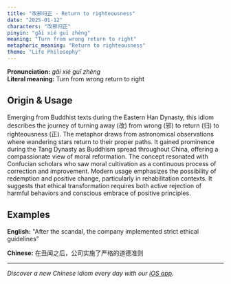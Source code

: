 ```yaml
---
title: "改邪归正 - Return to righteousness"
date: "2025-01-12"
characters: "改邪归正"
pinyin: "gǎi xié guī zhèng"
meaning: "Turn from wrong return to right"
metaphoric_meaning: "Return to righteousness"
theme: "Life Philosophy"
---
```


**Pronunciation:** *gǎi xié guī zhèng*  
**Literal meaning:** Turn from wrong return to right

## Origin & Usage

Emerging from Buddhist texts during the Eastern Han Dynasty, this idiom describes the journey of turning away (改) from wrong (邪) to return (归) to righteousness (正). The metaphor draws from astronomical observations where wandering stars return to their proper paths. It gained prominence during the Tang Dynasty as Buddhism spread throughout China, offering a compassionate view of moral reformation. The concept resonated with Confucian scholars who saw moral cultivation as a continuous process of correction and improvement. Modern usage emphasizes the possibility of redemption and positive change, particularly in rehabilitation contexts. It suggests that ethical transformation requires both active rejection of harmful behaviors and conscious embrace of positive principles.

## Examples

**English:** "After the scandal, the company implemented strict ethical guidelines"

**Chinese:** 在丑闻之后，公司实施了严格的道德准则

---

*Discover a new Chinese idiom every day with our [iOS app](https://apps.apple.com/us/app/daily-chinese-idioms/id6740611324).*
